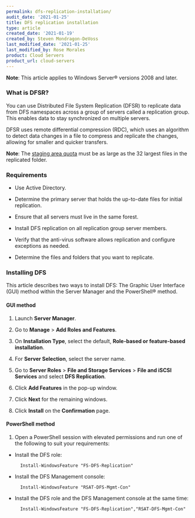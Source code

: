 ```yaml
---
permalink: dfs-replication-installation/
audit_date: '2021-01-25'
title: DFS replication installation
type: article
created_date: '2021-01-19'
created_by: Steven Mondragon-DeVoss
last_modified_date: '2021-01-25'
last_modified_by: Rose Morales
product: Cloud Servers
product_url: cloud-servers
---
```


**Note**: This article applies to Windows Server&reg; versions 2008 and later.

### What is DFSR?

You can use Distributed File System Replication (DFSR) to replicate data from DFS namespaces across a group of
servers called a replication group. This enables data to stay synchronized on multiple servers.

DFSR uses remote differential compression (RDC), which uses an algorithm to detect data changes in a file to
compress and replicate the changes, allowing for smaller and quicker transfers.

**Note**: The [staging area quota](/support/how-to/determine-dfsr-staging-quota/) must be as large as the 32
largest files in the replicated folder.

### Requirements

- Use Active Directory.

- Determine the primary server that holds the up-to-date files for initial replication.

- Ensure that all servers must live in the same forest.

- Install DFS replication on all replication group server members.

- Verify that the anti-virus software allows replication and configure exceptions as needed.

- Determine the files and folders that you want to replicate.

### Installing DFS

This article describes two ways to install DFS: The Graphic User Interface (GUI) method
within the Server Manager and the PowerShell&reg; method.

#### GUI method

1. Launch **Server Manager**.

2. Go to **Manage** > **Add Roles and Features**.

3. On **Installation Type**, select the default, **Role-based or feature-based installation**.

4. For **Server Selection**, select the server name.

5. Go to **Server Roles** > **File and Storage Services** > **File and iSCSI Services** and select **DFS Replication**.

6. Click **Add Features** in the pop-up window.

7. Click **Next** for the remaining windows.

8. Click **Install** on the **Confirmation** page.

#### PowerShell method

1. Open a PowerShell session with elevated permissions and run one of the
   following to suit your requirements:

- Install the DFS role:

        Install-WindowsFeature "FS-DFS-Replication"

- Install the DFS Management console:

        Install-WindowsFeature "RSAT-DFS-Mgmt-Con"

- Install the DFS role and the DFS Management console at the same time:

        Install-WindowsFeature "FS-DFS-Replication","RSAT-DFS-Mgmt-Con"
